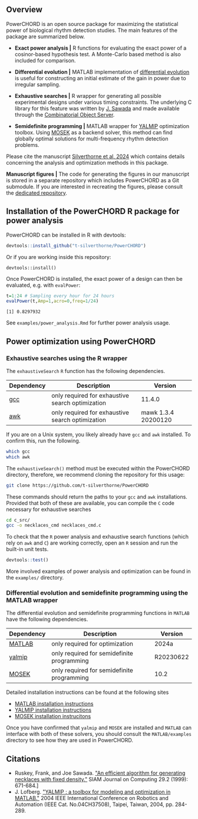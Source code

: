 ## Overview
PowerCHORD is an open source package for maximizing the statistical power of biological rhythm detection studies. The main features of the package are summarized below.

* **Exact power analysis |**
R functions for evaluating the exact power of a cosinor-based hypothesis test. A Monte-Carlo based method is also included for comparison.

* **Differential evolution |**
MATLAB implementation of [differential evolution](https://en.wikipedia.org/wiki/Differential_evolution) is useful for constructing an initial estimate of the gain in power due to irregular sampling.

* **Exhaustive searches |**
R wrapper for generating all possible experimental designs under various timing constraints. The underlying C library for this feature was written by [J. Sawada](https://www.socs.uoguelph.ca/~sawada/) and made available through the [Combinatorial Object Server](http://combos.org/index). 

* **Semidefinite programming |**
MATLAB wrapper for [YALMIP](https://yalmip.github.io) optimization toolbox. Using [MOSEK](https://www.mosek.com) as a backend solver, this method can find globally optimal solutions for multi-frequency rhythm detection problems.

Please cite the manuscript [Silverthorne et al, 2024](https://www.biorxiv.org/content/10.1101/2024.05.19.594858v1.abstract) which contains details concerning the analysis and optimization methods in this package.

**Manuscript figures |** The code for generating the figures in our manuscript is stored in a separate repository which includes PowerCHORD as a Git submodule. If you are interested in recreating the figures, please consult the [dedicated repository](https://github.com/t-silverthorne/PowerCHORDFigures).

## Installation of the PowerCHORD R package for power analysis

PowerCHORD can be installed in R with devtools:

```r
devtools::install_github("t-silverthorne/PowerCHORD")
```

Or if you are working inside this repository:
```{r}
devtools::install()
```

Once PowerCHORD is installed, the exact power of a design can then be evaluated, e.g. with `evalPower`:

```r
t=1:24 # Sampling every hour for 24 hours
evalPower(t,Amp=1,acro=0,freq=1/24)
```

```
[1] 0.8297932
```

See `examples/power_analysis.Rmd` for further power analysis usage.

## Power optimization using PowerCHORD

### Exhaustive searches using the R wrapper

The `exhaustiveSearch` `R` function has the following dependencies. 

|**Dependency**|**Description**|**Version**|
| --- | --- | --- |
|[gcc](https://gcc.gnu.org)| only required for exhaustive search optimization | 11.4.0 |
|[awk](https://invisible-island.net/mawk/) | only required for exhaustive search optimization | mawk 1.3.4 20200120|

If you are on a Unix system, you likely already have `gcc` and `awk` installed. To confirm this, run the following.
```bash
which gcc
which awk
```

The `exhaustiveSearch()` method must be executed within the PowerCHORD directory, 
therefore, we recommend cloning the repository for this usage:

```bash
git clone https://github.com/t-silverthorne/PowerCHORD
```

These commands should return the paths to your `gcc` and `awk` installations.  Provided that both of these are available, you can compile the `C` code necessary for exhaustive searches
```bash
cd c_src/
gcc -o necklaces_cmd necklaces_cmd.c
```

To check that the `R` power analysis and exhaustive search functions (which rely on `awk` and `C`) are working correctly, open an `R` session and run the built-in unit tests.

```r
devtools::test()
```

More involved examples of power analysis and optimization can be found in the `examples/`  directory.

### Differential evolution and semidefinite programming using the MATLAB wrapper 

The differential evolution and semidefinite programming functions in `MATLAB` have the following dependencies. 

|**Dependency**|**Description**|**Version**|
| --- | --- | --- |
|[MATLAB](https://www.mathworks.com/products/matlab.html)| only required for optimization | 2024a|
|[yalmip](https://yalmip.github.io)| only required for semidefinite programming| R20230622 |
|[MOSEK](https://www.mosek.com)| only required for semidefinite programming |10.2|

Detailed installation instructions can be found at the following sites

* [MATLAB installation instructions](https://www.mathworks.com/?s_tid=gn_logo)
* [YALMIP installation instructions](https://yalmip.github.io/tutorial/installation/)
* [MOSEK installation instrucitons](https://docs.mosek.com/latest/install/installation.html)

Once you have confirmed that `yalmip` and `MOSEK` are installed and `MATLAB` can interface with both of these solvers, you should consult the `MATLAB/examples` directory to see how they are used in PowerCHORD. 


## Citations

* Ruskey, Frank, and Joe Sawada. ["An efficient algorithm for generating necklaces with fixed density."](https://epubs.siam.org/doi/abs/10.1137/S0097539798344112?casa_token=ko7rRR507vUAAAAA:4UT-zE9qX7b_AWCKkDg6bWwEgTnBCZ_83JEda2rdePbMXZQ_S7EnNl1y0iWfvNO22iBb9qMFg4oG) SIAM Journal on Computing 29.2 (1999): 671-684.]
* J. Lofberg. ["YALMIP : a toolbox for modeling and optimization in MATLAB."](https://ieeexplore.ieee.org/document/1393890) 2004 IEEE International Conference on Robotics and Automation (IEEE Cat. No.04CH37508), Taipei, Taiwan, 2004, pp. 284-289.

